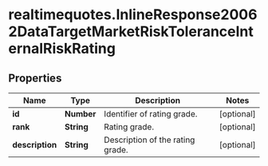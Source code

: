 # realtimequotes.InlineResponse20062DataTargetMarketRiskToleranceInternalRiskRating

## Properties

Name | Type | Description | Notes
------------ | ------------- | ------------- | -------------
**id** | **Number** | Identifier of rating grade. | [optional] 
**rank** | **String** | Rating grade. | [optional] 
**description** | **String** | Description of the rating grade. | [optional] 


